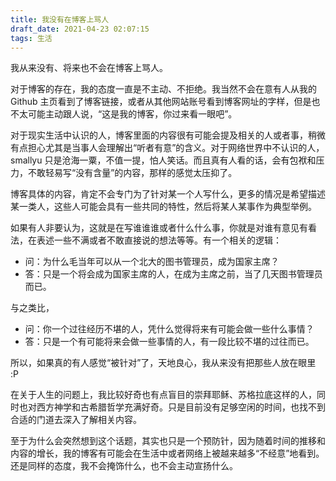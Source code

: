 ```yaml
---
title: 我没有在博客上骂人
draft_date: 2021-04-23 02:07:15
tags: 生活
---
```


我从来没有、将来也不会在博客上骂人。

对于博客的存在，我的态度一直是不主动、不拒绝。我当然不会在意有人从我的 Github 主页看到了博客链接，或者从其他网站账号看到博客网址的字样，但是也不太可能主动跟人说，“这是我的博客，你过来看一眼吧”。

对于现实生活中认识的人，博客里面的内容很有可能会提及相关的人或者事，稍微有点担心尤其是当事人会理解出“听者有意”的含义。对于网络世界中不认识的人，smallyu 只是沧海一粟，不值一提，怕人笑话。而且真有人看的话，会有包袱和压力，不敢轻易写“没有含量”的内容，那样的感觉太压抑了。

博客具体的内容，肯定不会专门为了针对某一个人写什么，更多的情况是希望描述某一类人，这些人可能会具有一些共同的特性，然后将某人某事作为典型举例。

如果有人非要认为，这就是在写谁谁谁或者什么什么事，你就是对谁有意见有看法，在表述一些不满或者不敢直接说的想法等等。有一个相关的逻辑：

- 问：为什么毛当年可以从一个北大的图书管理员，成为国家主席？
- 答：只是一个将会成为国家主席的人，在成为主席之前，当了几天图书管理员而已。

与之类比，

- 问：你一个过往经历不堪的人，凭什么觉得将来有可能会做一些什么事情？
- 答：只是一个有可能将来会做一些事情的人，有一段比较不堪的过往而已。

所以，如果真的有人感觉“被针对”了，天地良心，我从来没有把那些人放在眼里 :P

在关于人生的问题上，我比较好奇也有点盲目的崇拜耶稣、苏格拉底这样的人，同时也对西方神学和古希腊哲学充满好奇。只是目前没有足够空闲的时间，也找不到合适的门道去深入了解相关内容。

至于为什么会突然想到这个话题，其实也只是一个预防针，因为随着时间的推移和内容的增长，我的博客有可能会在生活中或者网络上被越来越多“不经意”地看到。还是同样的态度，我不会掩饰什么，也不会主动宣扬什么。


